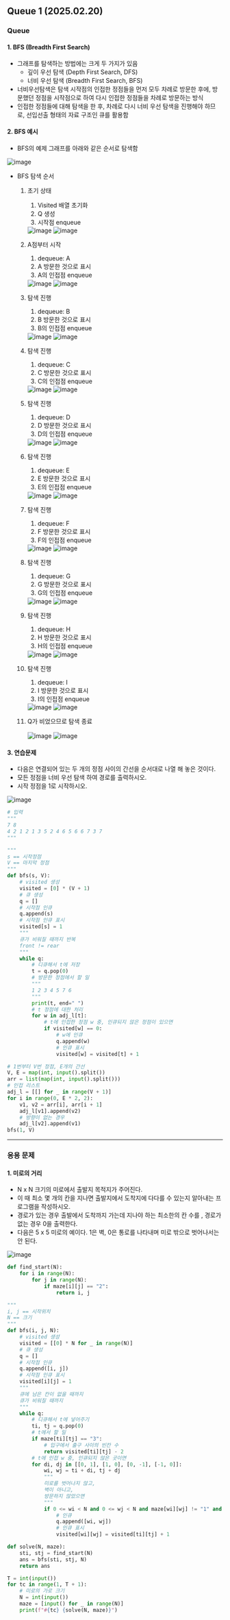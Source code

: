 ## Queue 1 (2025.02.20)

### Queue

#### 1. BFS (Breadth First Search)

- 그래프를 탐색하는 방법에는 크게 두 가지가 있음
    - 깊이 우선 탐색 (Depth First Search, DFS)
    - 너비 우선 탐색 (Breadth First Search, BFS)
- 너비우선탐색은 탐색 시작점의 인접한 정점들을 먼저 모두 차례로 방문한 후에, 방문했던 정점을 시작점으로 하여 다시 인접한 정점들을 차례로 방문하는 방식
- 인접한 정점들에 대해 탐색을 한 후, 차례로 다시 너비 우선 탐색을 진행해야 하므로, 선입선출 형태의 자료 구조인 큐를 활용함

#### 2. BFS 예시

- BFS의 예제 그래프를 아래와 같은 순서로 탐색함

<img src="image/0220/0220_1.png" alt="image" align="center">

- BFS 탐색 순서
    1. 초기 상태
        1. Visited 배열 초기화
        2. Q 생성
        3. 시작점 enqueue
        
        <img src="image/0220/0220_2.png" alt="image" align="center">
        
        <img src="image/0220/0220_3.png" alt="image" align="center">
        
    2. A점부터 시작
        1. dequeue: A
        2. A 방문한 것으로 표시
        3. A의 인접점 enqueue
        
        <img src="image/0220/0220_4.png" alt="image" align="center">
        
        <img src="image/0220/0220_5.png" alt="image" align="center">
        
    3. 탐색 진행
        1. dequeue: B
        2. B 방문한 것으로 표시
        3. B의 인접점 enqueue
        
        <img src="image/0220/0220_6.png" alt="image" align="center">
        
        <img src="image/0220/0220_7.png" alt="image" align="center">
        
    4. 탐색 진행
        1. dequeue: C
        2. C 방문한 것으로 표시
        3. C의 인접점 enqueue
        
        <img src="image/0220/0220_8.png" alt="image" align="center">
        
        <img src="image/0220/0220_9.png" alt="image" align="center">
        
    5. 탐색 진행
        1. dequeue: D
        2. D 방문한 것으로 표시
        3. D의 인접점 enqueue
        
        <img src="image/0220/0220_10.png" alt="image" align="center">
        
        <img src="image/0220/0220_11.png" alt="image" align="center">
        
    6. 탐색 진행
        1. dequeue: E
        2. E 방문한 것으로 표시
        3. E의 인접점 enqueue
        
        <img src="image/0220/0220_12.png" alt="image" align="center">
        
        <img src="image/0220/0220_13.png" alt="image" align="center">
        
    7. 탐색 진행
        1. dequeue: F
        2. F 방문한 것으로 표시
        3. F의 인접점 enqueue
        
        <img src="image/0220/0220_14.png" alt="image" align="center">
        
        <img src="image/0220/0220_15.png" alt="image" align="center">
        
    8. 탐색 진행
        1. dequeue: G
        2. G 방문한 것으로 표시
        3. G의 인접점 enqueue
        
        <img src="image/0220/0220_16.png" alt="image" align="center">
        
        <img src="image/0220/0220_17.png" alt="image" align="center">
        
    9. 탐색 진행
        1. dequeue: H
        2. H 방문한 것으로 표시
        3. H의 인접점 enqueue
        
        <img src="image/0220/0220_18.png" alt="image" align="center">
        
        <img src="image/0220/0220_19.png" alt="image" align="center">
        
    10. 탐색 진행
        1. dequeue: I
        2. I 방문한 것으로 표시
        3. I의 인접점 enqueue
        
        <img src="image/0220/0220_20.png" alt="image" align="center">
        
        <img src="image/0220/0220_21.png" alt="image" align="center">
        
    11. Q가 비었으므로 탐색 종료
        
        <img src="image/0220/0220_22.png" alt="image" align="center">
        
        <img src="image/0220/0220_23.png" alt="image" align="center">

#### 3. 연습문제

- 다음은 연결되어 있는 두 개의 정점 사이의 간선을 순서대로 나열 해 놓은 것이다.
- 모든 정점을 너비 우선 탐색 하여 경로를 출력하시오.
- 시작 정점을 1로 시작하시오.

<img src="image/0220/0220_24.png" alt="image" align="center">

```python
# 입력
"""
7 8
4 2 1 2 1 3 5 2 4 6 5 6 6 7 3 7
"""

"""
s == 시작정점
V == 마지막 정점
"""
def bfs(s, V):
    # visited 생성
    visited = [0] * (V + 1)
    # 큐 생성
    q = []
    # 시작점 인큐
    q.append(s)
    # 시작점 인큐 표시
    visited[s] = 1
    """
    큐가 비워질 때까지 반복
    front != rear
    """
    while q:
        # 디큐해서 t에 저장
        t = q.pop(0)
        # 방문한 정점에서 할 일
        """
        1 2 3 4 5 7 6
        """
        print(t, end=" ")
        # t 정점에 대한 처리
        for w in adj_l[t]:
            # t에 인접한 정점 w 중, 인큐되지 않은 정점이 있으면
            if visited[w] == 0:
                # w에 인큐
                q.append(w)
                # 인큐 표시
                visited[w] = visited[t] + 1

# 1번부터 V번 정점, E개의 간선
V, E = map(int, input().split())
arr = list(map(int, input().split()))
# 인접 리스트
adj_l = [[] for _ in range(V + 1)]
for i in range(0, E * 2, 2):
    v1, v2 = arr[i], arr[i + 1]
    adj_l[v1].append(v2)
    # 방향이 없는 경우
    adj_l[v2].append(v1)
bfs(1, V)
```

---

### 응용 문제

#### 1. 미로의 거리

- N x N 크기의 미로에서 출발지 목적지가 주어진다.
- 이 때 최소 몇 개의 칸을 지나면 출발지에서 도착지에 다다를 수 있는지 알아내는 프로그램을 작성하시오.
- 경로가 있는 경우 출발에서 도착까지 가는데 지나야 하는 최소한의 칸 수를 , 경로가 없는 경우 0을 출력한다.
- 다음은 5 x 5 미로의 예이다. 1은 벽, 0은 통로를 나타내며 미로 밖으로 벗어나서는 안 된다.

<img src="image/0220/0220_25.png" alt="image" align="center">

```python
def find_start(N):
    for i in range(N):
        for j in range(N):
            if maze[i][j] == "2":
                return i, j

"""
i, j == 시작위치
N == 크기
"""
def bfs(i, j, N):
    # visited 생성
    visited = [[0] * N for _ in range(N)]
    # 큐 생성
    q = []
    # 시작점 인큐
    q.append([i, j])
    # 시작점 인큐 표시
    visited[i][j] = 1
    """
    큐에 남은 칸이 없을 때까지
    큐가 비워질 때까지
    """
    while q:
        # 디큐해서 t에 넣어주기
        ti, tj = q.pop(0)
        # t에서 할 일
        if maze[ti][tj] == "3":
            # 입구에서 출구 사이의 빈칸 수
            return visited[ti][tj] - 2
        # t에 인접 w 중, 인큐되지 않은 곳이면
        for di, dj in [[0, 1], [1, 0], [0, -1], [-1, 0]]:
            wi, wj = ti + di, tj + dj
            """
            미로를 벗어나지 않고,
            벽이 아니고,
            방문하지 않았으면            
            """
            if 0 <= wi < N and 0 <= wj < N and maze[wi][wj] != "1" and visited[wi][wj] == 0:
                # 인큐
                q.append([wi, wj])
                # 인큐 표시
                visited[wi][wj] = visited[ti][tj] + 1

def solve(N, maze):
    sti, stj = find_start(N)
    ans = bfs(sti, stj, N)
    return ans

T = int(input())
for tc in range(1, T + 1):
    # 미로의 가로 크기
    N = int(input())
    maze = [input() for _ in range(N)]
    print(f"#{tc} {solve(N, maze)}")
```
